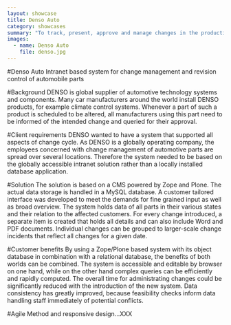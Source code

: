```yaml
---
layout: showcase
title: Denso Auto
category: showcases
summary: "To track, present, approve and manage changes in the production cycle we have created an intranet based Change Management System in close cooperation with the Denso QA personnel. The solution allows distributed access to all relevant information at any time."
images:
  - name: Denso Auto
    file: denso.jpg
---
```

#Denso Auto 
Intranet based system for change management and revision control of automobile parts

#Background
DENSO is global supplier of automotive technology systems and components. Many car manufacturers around the world install DENSO products, for example climate control systems. Whenever a part of such a product is scheduled to be altered, all manufacturers using this part need to be informed of the intended change and queried for their approval.

#Client requirements
DENSO wanted to have a system that supported all aspects of change cycle. As DENSO is a globally operating company, the employees concerned with change management of automotive parts are spread over several locations. Therefore the system needed to be based on the globally accessible intranet solution rather than a locally installed database application.

#Solution
The solution is based on a CMS powered by Zope and Plone. The actual data storage is handled in a MySQL database. A customer tailored interface was developed to meet the demands for fine grained input as well as broad overview. The system holds data of all parts in their various states and their relation to the affected customers. For every change introduced, a separate item is created that holds all details and can also include Word and PDF documents. Individual changes can be grouped to larger-scale change incidents that reflect all changes for a given date.

#Customer benefits
By using a Zope/Plone based system with its object database in combination with a relational database, the benefits of both worlds can be combined. The system is accessible and editable by browser on one hand, while on the other hand complex queries can be efficiently and rapidly computed. The overall time for administrating changes could be significantly reduced with the introduction of the new system. Data consistency has greatly improved, because feasibility checks inform data handling staff immediately of potential conflicts.

#Agile Method and responsive design...XXX